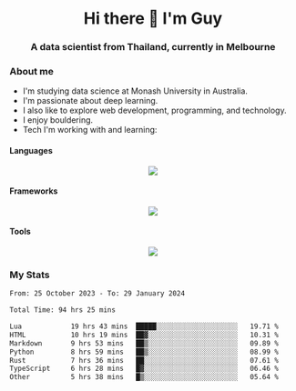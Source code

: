 <h1 align="center">Hi there 👋 I'm Guy</h1>
<h3 align="center">A data scientist from Thailand, currently in Melbourne</h3>

### About me

- I'm studying data science at Monash University in Australia.
- I'm passionate about deep learning.
- I also like to explore web development, programming, and technology.
- I enjoy bouldering.
- Tech I'm working with and learning:

#### Languages

<div align="center">
    <img src="https://skillicons.dev/icons?i=py,ts,js,html,css,rust" />
</div>

#### Frameworks

<div align="center">
    <img src="https://skillicons.dev/icons?i=pytorch,tensorflow,fastapi,react" /><br>
</div>

#### Tools

<div align="center">
    <img src="https://skillicons.dev/icons?i=postgres,redis,docker" /><br>
</div>

### My Stats

<!--START_SECTION:waka-->

```txt
From: 25 October 2023 - To: 29 January 2024

Total Time: 94 hrs 25 mins

Lua            19 hrs 43 mins  █████░░░░░░░░░░░░░░░░░░░░   19.71 %
HTML           10 hrs 19 mins  ██▓░░░░░░░░░░░░░░░░░░░░░░   10.31 %
Markdown       9 hrs 53 mins   ██▒░░░░░░░░░░░░░░░░░░░░░░   09.89 %
Python         8 hrs 59 mins   ██▒░░░░░░░░░░░░░░░░░░░░░░   08.99 %
Rust           7 hrs 36 mins   ██░░░░░░░░░░░░░░░░░░░░░░░   07.61 %
TypeScript     6 hrs 28 mins   █▓░░░░░░░░░░░░░░░░░░░░░░░   06.46 %
Other          5 hrs 38 mins   █▒░░░░░░░░░░░░░░░░░░░░░░░   05.64 %
```

<!--END_SECTION:waka-->
